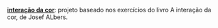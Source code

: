 **[interação da cor](/albers)**: projeto baseado nos exercícios do livro A interação da cor, de Josef ALbers. 



